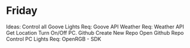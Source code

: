 # Friday
 
Ideas:
    Control all Goove Lights
        Req:
            Goove API
    Weather
        Req:
            Weather API
            Get Location
    Turn On/Off PC.
    Github Create New Repo
    Open Github Repo
    Control PC Lights
        Req:
            OpenRGB - SDK